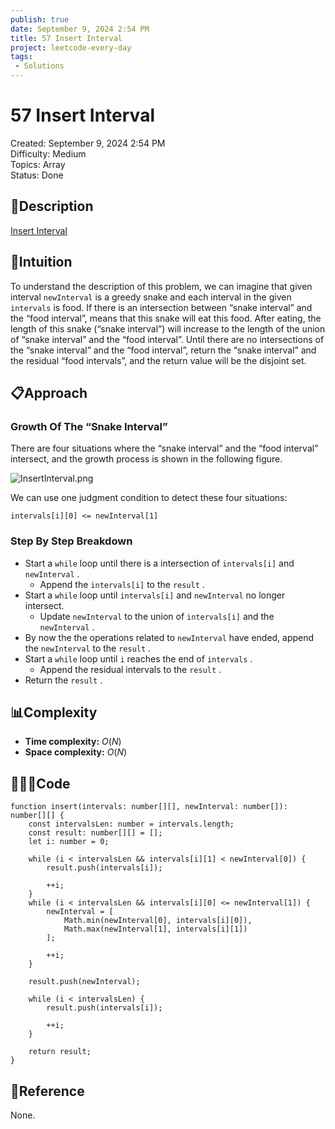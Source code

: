```yaml
---
publish: true
date: September 9, 2024 2:54 PM
title: 57 Insert Interval
project: leetcode-every-day
tags:
 - Solutions
---
```


# 57 Insert Interval

Created: September 9, 2024 2:54 PM<br>
Difficulty: Medium<br>
Topics: Array<br>
Status: Done<br>

## 📖Description

[Insert Interval](https://leetcode.com/problems/insert-interval/description)

## 🤔Intuition

To understand the description of this problem, we can imagine that given interval `newInterval` is a greedy snake and each interval in the given `intervals` is food. If there is an intersection between “snake interval” and the “food interval”, means that this snake will eat this food. After eating, the length of this snake (“snake interval”) will increase to the length of the union of “snake interval” and the “food interval”. Until there are no intersections of the “snake interval” and the “food interval”, return the “snake interval” and the residual “food intervals”, and the return value will be the disjoint set.

## 📋Approach

### Growth Of The “Snake Interval”

There are four situations where the “snake interval” and the “food interval” intersect, and the growth process is shown in the following figure.

![InsertInterval.png](/images/57-Insert-Interval.png)

We can use one judgment condition to detect these four situations:

```tsx
intervals[i][0] <= newInterval[1]
```

### Step By Step Breakdown

- Start a `while` loop until there is a intersection of `intervals[i]` and `newInterval` .
    - Append the `intervals[i]` to the `result` .
- Start a `while` loop until `intervals[i]` and `newInterval` no longer intersect.
    - Update `newInterval` to the union of `intervals[i]` and the `newInterval` .
- By now the the operations related to `newInterval` have ended, append the `newInterval` to the `result` .
- Start a `while` loop until `i` reaches the end of `intervals` .
    - Append the residual intervals to the `result` .
- Return the `result` .

## 📊Complexity

- **Time complexity:** $O(N)$
- **Space complexity:** $O(N)$

## 🧑🏻‍💻Code

```tsx
function insert(intervals: number[][], newInterval: number[]): number[][] {
    const intervalsLen: number = intervals.length;
    const result: number[][] = [];
    let i: number = 0;

    while (i < intervalsLen && intervals[i][1] < newInterval[0]) {
        result.push(intervals[i]);

        ++i;
    }
    while (i < intervalsLen && intervals[i][0] <= newInterval[1]) {
        newInterval = [
            Math.min(newInterval[0], intervals[i][0]),
            Math.max(newInterval[1], intervals[i][1])
        ];

        ++i;
    }

    result.push(newInterval);

    while (i < intervalsLen) {
        result.push(intervals[i]);

        ++i;
    }

    return result;
}
```

## 🔖Reference

None.
